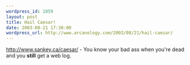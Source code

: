 ```yaml
--- 
wordpress_id: 1859
layout: post
title: Hail Caesar!
date: 2003-08-21 17:30:00
wordpress_url: http://www.arcanology.com/2003/08/21/hail-caesar/
---
```

<a href="http://www.sankey.ca/caesar/">http://www.sankey.ca/caesar/</a> - You know your bad ass when you&apos;re dead and you <b>still</b> get a web log.